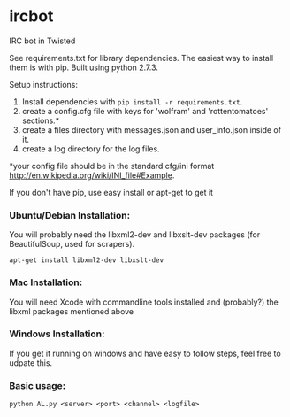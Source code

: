 ircbot
======

IRC bot in Twisted

See requirements.txt for library dependencies.  The easiest way to install them is with pip.  Built using python 2.7.3.

Setup instructions:

1. Install dependencies with `pip install -r requirements.txt`.
2. create a config.cfg file with keys for 'wolfram' and 'rottentomatoes' sections.*  
3. create a files directory with messages.json and user_info.json inside of it.
4. create a log directory for the log files.

*your config file should be in the standard cfg/ini format http://en.wikipedia.org/wiki/INI_file#Example.

If you don't have pip, use easy install or apt-get to get it

### Ubuntu/Debian Installation:

You will probably need the libxml2-dev and libxslt-dev packages (for BeautifulSoup, used for scrapers). 

`apt-get install libxml2-dev libxslt-dev`

### Mac Installation:

You will need Xcode with commandline tools installed and (probably?) the libxml packages mentioned above


### Windows Installation:

If you get it running on windows and have easy to follow steps, feel free to udpate this.

### Basic usage:
`python AL.py <server> <port> <channel> <logfile>`


